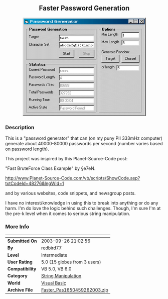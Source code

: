 ﻿<div align="center">

## Faster Password Generation

<img src="PIC20039262210522838.gif">
</div>

### Description

This is a "password generator" that can (on my puny PII 333mHz computer) generate about 40000-80000 passwords per second (number varies based on password length).

This project was inspired by this Planet-Source-Code post:

"Fast BruteForce Class Example" by §e7eN.

http://www.Planet-Source-Code.com/vb/scripts/ShowCode.asp?txtCodeId=48276&lngWId=1

and by various websites, code snippets, and newsgroup posts.

I have no interest/knowledge in using this to break into anything or do any harm. I'm do love the logic behind such challenges. Though, I'm sure I'm at the pre-k level when it comes to serious string manipulation.
 
### More Info
 


<span>             |<span>
---                |---
**Submitted On**   |2003-09-26 21:02:56
**By**             |[redbird77](https://github.com/Planet-Source-Code/PSCIndex/blob/master/ByAuthor/redbird77.md)
**Level**          |Intermediate
**User Rating**    |5.0 (15 globes from 3 users)
**Compatibility**  |VB 5\.0, VB 6\.0
**Category**       |[String Manipulation](https://github.com/Planet-Source-Code/PSCIndex/blob/master/ByCategory/string-manipulation__1-5.md)
**World**          |[Visual Basic](https://github.com/Planet-Source-Code/PSCIndex/blob/master/ByWorld/visual-basic.md)
**Archive File**   |[Faster\_Pas1650459262003\.zip](https://github.com/Planet-Source-Code/redbird77-faster-password-generation__1-48803/archive/master.zip)








